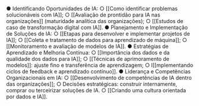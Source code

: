● Identificando Oportunidades de IA:
	○ [[Como identificar problemas solucionáveis com IA]];
	○ [[Avaliação de prontidão para IA nas organizações]] (maturidade analítica das
	organizações);
	○ [[Estudos de caso de transformação digital com IA]].
● Planejamento e Implementação de Soluções de IA:
	○ [[Etapas para desenvolver e implementar projetos de IA]];
	○ [[Coleta e tratamento de dados para aprendizado de máquina]];
	○ [[Monitoramento e avaliação de modelos de IA]].
● Estratégias de Aprendizado e Melhoria Contínua:
	○ [[Importância dos dados e da qualidade dos dados para IA]];
	○ [[Técnicas de aprimoramento de modelos]]: ajuste fino e transferência de
	aprendizagem;
	○ I[[mplementando ciclos de feedback e aprendizado contínuo]].
● Liderança e Competências Organizacionais em IA:
	○ [[Desenvolvimento de competências de IA dentro das organizações]];
	○ Decisões estratégicas: construir internamente, comprar ou terceirizar soluções de
	IA.
	○ [[Criando uma cultura orientada por dados e IA]].